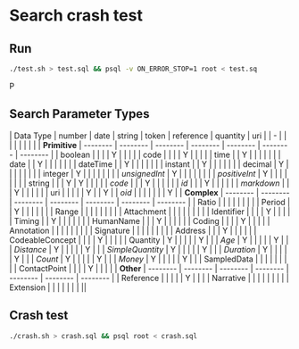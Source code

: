 # Search crash test

## Run

``` bash
./test.sh > test.sql && psql -v ON_ERROR_STOP=1 root < test.sq
```

P


## Search Parameter Types

| Data Type        | number   | date     | string   | token    | reference | quantity | uri      |
| -                |          |          |          |          |           |          |          |
| __Primitive__    | -------- | -------- | -------- | -------- | --------  | -------- | -------- |
| boolean          |          |          |          | Y        |           |          |          |
| code             |          |          |          | Y        |           |          |          |
| time             |          | Y        |          |          |           |          |          |
| date             |          | Y        |          |          |           |          |          |
| dateTime         |          | Y        |          |          |           |          |          |
| instant          |          | Y        |          |          |           |          |          |
| decimal          | Y        |          |          |          |           |          |          |
| integer          | Y        |          |          |          |           |          |          |
| _unsignedInt_    | Y        |          |          |          |           |          |          |
| _positiveInt_    | Y        |          |          |          |           |          |          |
| string           |          |          | Y        | Y        |           |          |          |
| _code_           |          |          | Y        |          |           |          |          |
| _id_             |          |          | Y        |          |           |          |          |
| _markdown_       |          |          | Y        |          |           |          |          |
| uri              |          |          |          |          | Y         |          | Y        |
| _oid_            |          |          |          |          |           |          | Y        |
| __Complex__      | -------- | -------- | -------- | -------- | --------  | -------- | -------- |
| Ratio            |          |          |          |          |           |          |          |
| Period           |          | Y        |          |          |           |          |          |
| Range            |          |          |          |          |           |          |          |
| Attachment       |          |          |          |          |           |          |          |
| Identifier       |          |          |          | Y        |           |          |          |
| Timing           |          | Y        |          |          |           |          |          |
| HumanName        |          |          | Y        |          |           |          |          |
| Coding           |          |          |          | Y        |           |          |          |
| Annotation       |          |          |          |          |           |          |          |
| Signature        |          |          |          |          |           |          |          |
| Address          |          |          | Y        |          |           |          |          |
| CodeableConcept  |          |          |          | Y        |           |          |          |
| Quantity         | Y        |          |          |          |           | Y        |          |
| _Age_            | Y        |          |          |          |           | Y        |          |
| _Distance_       | Y        |          |          |          |           | Y        |          |
| _SimpleQuantity_ | Y        |          |          |          |           | Y        |          |
| _Duration_       | Y        |          |          |          |           | Y        |          |
| _Count_          | Y        |          |          |          |           | Y        |          |
| _Money_          | Y        |          |          |          |           | Y        |          |
| SampledData      |          |          |          |          |           |          |          |
| ContactPoint     |          |          |          | Y        |           |          |          |
| __Other__        | -------- | -------- | -------- | -------- | --------  | -------- | -------- |
| Reference        |          |          |          |          | Y         |          |          |
| Narrative        |          |          |          |          |           |          |          |
| Extension        |          |          |          |          |           |          |          ||




## Crash test

``` bash
./crash.sh > crash.sql && psql root < crash.sql
```
